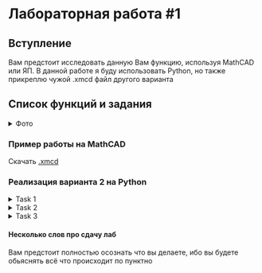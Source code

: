# Лабораторная работа #1

## Вступление

Вам предстоит исследовать данную Вам функцию, используя MathCAD 
или ЯП. В данной работе я буду использовать Python, но также 
прикреплю чужой .xmcd файл другого варианта

## Список функций и задания
<details>
  <summary>Фото</summary>

  ![image](https://user-images.githubusercontent.com/76239707/222967707-5886504e-2609-455b-81b9-6b34dec97a95.png)
  ![image](https://user-images.githubusercontent.com/76239707/222967719-e9a3cf8c-9e58-4a20-a876-d25ae4014d43.png)
  ![image](https://user-images.githubusercontent.com/76239707/222967724-7a508a39-2871-45a2-8691-a2f54166599f.png)
  ![image](https://user-images.githubusercontent.com/76239707/222967732-50c6553c-13e8-40f8-b457-70b690bcb961.png)
</details>

### Пример работы на MathCAD
Скачать <a id="raw-url" href="https://raw.githubusercontent.com/xarll/vpr/main/items/vychmat/lab/lab1/example_mathcad.xmcd">.xmcd</a>


### Реализация варианта 2 на Python
<details>
  <summary>Task 1</summary>
  
```Python
import numpy as np
import matplotlib.pyplot as plt
import matplotlib
from matplotlib import ticker

matplotlib.rcParams.update({'font.size': 15})


def setup_plot_settings(fig, ax):
    fig.set_figwidth(10)
    fig.set_figheight(10)

    ax.set_xlabel(r'x', fontsize=15)
    ax.set_ylabel(r'f(x)', fontsize=15)

    ax.set_xlim([-5., 5.])
    ax.set_ylim([-5., 5.])

    ax.legend(fontsize=16)
    ax.minorticks_on()

    ax.grid(which='major')
    ax.grid(which='minor', linestyle=':')

    ax.xaxis.set_major_locator(ticker.MultipleLocator(1))
    ax.xaxis.set_minor_locator(ticker.MultipleLocator(0.5))
    ax.yaxis.set_major_locator(ticker.MultipleLocator(1))
    ax.yaxis.set_minor_locator(ticker.MultipleLocator(0.5))


# ------------- 1 -------------

x = np.round(np.arange(-10, 10, 0.1), 1)
# Функция
y_1 = 2 * x / (1 - x ** 2)

# Производная функции y_1
dx = x[1] - x[0]
dydx = np.gradient(y_1, dx)

fig, ax = plt.subplots()

# График
ax.plot(x, y_1, label=r'$f_1(x)=2x/(1 - x^2)$')
ax.plot(x, dydx, label=r"$f_1'(x)=(2 + 2x^2)/(1 - x^2)^2$")

# Установки
setup_plot_settings(fig, ax)
fig.suptitle('График функции и ее первой производной')

# Асимптоты
ax.plot(x, [0 for a in range(len(x))], ':r')  # y = 0 - горизонтальная асимптота
ax.plot([-1 for b in range(len(x))], x, ':b')  # x = 1 - вертикальная асимптота
ax.plot([1 for c in range(len(x))], x, ':b')  # x = -1 - вертикальная асимптота

ax.plot(x, [0 for g in range(len(x))], color='black')  # y = 0 - ось x

plt.show()

# ------------- 2 -------------

# Вторая Производная функции y_1
d2ydx2 = np.gradient(dydx, dx)
fig, ax = plt.subplots()

# График
ax.plot(x, y_1, label=r'$f_1(x)=2x/(1 - x^2)$')
ax.plot(x, d2ydx2, label=r"$f_1''(x)=(12x + 4x^3)/(1 - x^2)^3$")

# Установки
setup_plot_settings(fig, ax)
fig.suptitle('График функции и ее второй производной')

# Асимптоты
ax.plot(x, [0 for d in range(len(x))], ':r')  # y = 0 - горизонтальная асимптота
ax.plot([-1 for e in range(len(x))], x, ':b')  # x = 1 - вертикальная асимптота
ax.plot([1 for f in range(len(x))], x, ':b')  # x = -1 - вертикальная асимптота

plt.show()

y_1_break_points = x[np.where(np.abs(y_1) == np.inf)]

print(
    "1) Область определения функции f(x) = 2x/(1 - x^2): ",
    f"    [ х | {''.join(f'x != {point}, ' for point in y_1_break_points)}х ∈ R]",
    sep="\n",
    end="\n\n"
)

print(
    "2) Исследование функции на четность/нечетность:",
    "    f(x) = 2x/(1 - x^2)",
    "    f(-x) = 2(-x)/(1 - (-x)^2) = - 2x/(1 - x^2)",
    "    f(-x) = - f(x)",
    "    Функция f(x) является нечетной",
    sep="\n",
    end="\n\n"
)

print(
    "3) Точки пересечения графика функции с осями координат:",
    "     f(x) = 2x/(1 - x^2)",
    "     f(x) = 0: x = 0",
    "     f(0) = 0: 2 * 0 / (1 - 0^2) = 0",
    "     Точка пересечения: (0, 0)",
    sep="\n",
    end="\n\n"
)

print(
    "4) Исследование функции на непрерывность:",
    "    f(x) = 2x/(1 - x^2)",
    f"    Точки разрыва: {', '.join(f'{point}' for point in y_1_break_points)}",
    "    f(-1) = 2 * (-1) / (1 - (-1)^2) = -2/0 = -inf",
    "    f(1) = 2 * 1 / (1 - 1^2) = 2/0 = inf",
    "    Функция f(x) не является непрерывной т.к есть точки разрыва\n",
    "    Определим род точек разрыва:",
    "    - Для точки разрыва x= -1:",
    "        При x -> -1-0, f(x) -> +inf",
    "        При x -> -1+0, f(x) -> -inf",
    "    - Для точки разрыва x= 1:",
    "        При x -> 1-0, f(x) -> +inf",
    "        При x -> 1+0, f(x) -> -inf",
    "    Таким образом, обе точки разрыва являются точками разрыва второго рода.\n",
    "    Функция имеет 2 вертикальные асимптоты x = -1 и x = 1 (голубые штриховые линии)",
    sep="\n",
    end="\n\n"
)

print(
    "5) Исследование поведения функции в бесконечности:",
    "     f(x) = 2x/(1 - x^2)",
    "     при x → ±inf, f(x) -> 0",
    "     => у функции есть горизонтальная асимптота y = 0 при x → ±inf (красная штриховая линия).\n",

    sep="\n",
    end="\n\n"
)

print(
    "6) Наклонные асимптоты:",
    "     f(x) = 2x/(1 - x^2)",
    "     при x → ±inf, f(x)/x -> 0"
    "     f(x) не имеет наклонных асимптот, "
    "так как ее график не стремится к какой-либо наклонной прямой "
    "при приближении аргумента x к бесконечности",
    "     => функция не имеет наклонных асимптот",
    sep="\n",
    end="\n\n"
)

print(
    "7) Первая производная, интервалы возрастания/убывания, экстремумы:",
    "     f(x) = 2x/(1 - x^2)",
    "     f'(x) = (2 + 2x^2)/(1 - x^2)^2",
    "",
    "     Интервалы убывания возрастания f(x):",
    "     Так как f'(x) положительна на всем интервале определения, то",
    "     -inf < x < -1: f(x) возрастает",
    "     -1 < x < 1: f(x) возрастает",
    "     1 < x < +inf: f(x) возрастает",
    "",
    "     Так как f'(x) != 0 на всем интервале определения, то",
    "     Нет глобальных экстремумов функции f(x)",
    sep="\n",
    end="\n\n"
)

print(
    "8) Вторая производная, интервалы выпуклости/вогнутости, точки перегиба:",
    "     f(x) = 2x/(1 - x^2)",
    "     f''(x) = (12x + 4x^3)/(1 - x^2)^3",
    "",
    "     Интервалы выпуклости/вогнутости f(x):",
    "     -inf < x < -1: f''(x)+ => вогнута ВНИЗ",
    "     -1 < x < 0: f''(x)- => выпукла ВВЕРХ",
    "     0 < x < 1: f''(x)+ => вогнута ВНИЗ",
    "     1 < x < +inf: f''(x)+ => выпукла ВВЕРХ",
    "",
    "     Точки перегиба функции f(x):",
    "     f''(x) = 0",
    "     (12x + 4x^3)/(1 - x^2)^3 = 0",
    "     x = 0",
    "     Точка перегиба: (0, 0)",
    sep="\n",
    end="\n\n"
)  
```
</details>

<details>
  <summary>Task 2</summary>
  
  ```Python
  import numpy as np
  import matplotlib.pyplot as plt

  a = 15
  t = np.linspace(0, 2 * np.pi, 1000)

  x = 2 * a * np.cos(t) - a * np.cos(2 * t)
  y = 2 * a * np.sin(t) - a * np.sin(2 * t)

  plt.plot(x, y)
  plt.title("Кардиоида")
  plt.grid()
  plt.show()
  ```
</details>

<details>
  <summary>Task 3</summary>
  
```Python
import numpy as np
import matplotlib.pyplot as plt

a = 1
fi = np.linspace(0, 4 * np.pi, 100)

r = a * np.cos(4 * fi)

plt.polar(fi, r)
plt.title("Четырехлистная роза")
plt.grid()
plt.show()
```
</details>

#### Несколько слов про сдачу лаб

Вам предстоит полностью осознать что вы делаете, ибо вы будете обьяснять всё что происходит по пунктно
